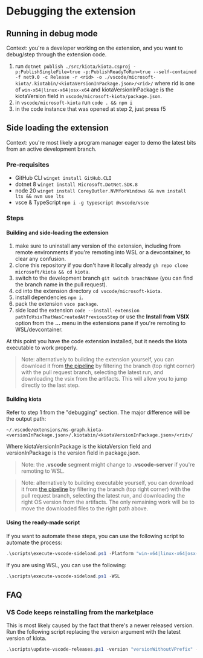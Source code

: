 # Debugging the extension

## Running in debug mode

Context: you're a developer working on the extension, and you want to debug/step through the extension code.

1. run `dotnet publish ./src/kiota/kiota.csproj -p:PublishSingleFile=true -p:PublishReadyToRun=true --self-contained -f net9.0 -c Release -r <rid> -o ./vscode/microsoft-kiota/.kiotabin/<kiotaVersionInPackage.json>/<rid>/` where rid is one of `win-x64|linux-x64|osx-x64` and kiotaVersionInPackage is the kiotaVersion field in `vscode/microsoft-kiota/package.json`.
1. in `vscode/microsoft-kiota` run `code . && npm i`
1. in the code instance that was opened at step 2, just press f5

## Side loading the extension

Context: you're most likely a program manager eager to demo the latest bits from an active development branch.

### Pre-requisites

- GitHub CLI `winget install GitHub.CLI`
- dotnet 8 `winget install Microsoft.DotNet.SDK.8`
- node 20 `winget install CoreyButler.NVMforWindows && nvm install lts && nvm use lts`
- vsce & TypeScript `npm i -g typescript @vscode/vsce`

### Steps

#### Building and side-loading the extension

1. make sure to uninstall any version of the extension, including from remote environments if you're remoting into WSL or a devcontainer, to clear any confusion.
1. clone this repository if you don't have it locally already `gh repo clone microsoft/kiota && cd kiota`.
1. switch to the development branch `git switch branchName` (you can find the branch name in the pull request).
1. cd into the extension directory `cd vscode/microsoft-kiota`.
1. install dependencies `npm i`.
1. pack the extension `vsce package`.
1. side load the extension `code --install-extension pathToVsixThatWasCreatedAtPreviousStep` or use the **Install from VSIX** option from the **...** menu in the extensions pane if you're remoting to WSL/devcontainer.

At this point you have the code extension installed, but it needs the kiota executable to work properly.

> Note: alternatively to building the extension yourself, you can download it from [the pipeline](https://github.com/microsoft/kiota/actions/workflows/build-vscode-extension.yml) by filtering the branch (top right corner) with the pull request branch, selecting the latest run, and downloading the vsix from the artifacts. This will allow you to jump directly to the last step.

#### Building kiota

Refer to step 1 from the "debugging" section. The major difference will be the output path:

`~/.vscode/extensions/ms-graph.kiota-<versionInPackage.json>/.kiotabin/<kiotaVersionInPackage.json>/<rid>/`

Where kiotaVersionInPackage is the kiotaVersion field and versionInPackage is the version field in package.json.

> Note: the **.vscode** segment might change to **.vscode-server** if you're remoting to WSL.

> Note: alternatively to building executable yourself, you can download it from [the pipeline](https://github.com/microsoft/kiota/actions/workflows/dotnet.yml) by filtering the branch (top right corner) with the pull request branch, selecting the latest run, and downloading the right OS version from the artifacts. The only remaining work will be to move the downloaded files to the right path above.

#### Using the ready-made script

If you want to automate these steps, you can use the following script to automate the process:

```powershell
.\scripts\execute-vscode-sideload.ps1 -Platform "win-x64|linux-x64|osx-x64" 
```

If you are using WSL, you can use the following:

```powershell
.\scripts\execute-vscode-sideload.ps1 -WSL
```

## FAQ

### VS Code keeps reinstalling from the marketplace

This is most likely caused by the fact that there's a newer released version. Run the following script replacing the version argument with the latest version of kiota.

```powershell
.\scripts\update-vscode-releases.ps1 -version "versionWithoutVPrefix" -online -filePath .\vscode\microsoft-kiota\package.json
```
